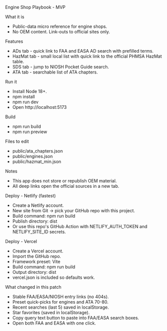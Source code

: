Engine Shop Playbook - MVP

What it is
- Public-data micro reference for engine shops.
- No OEM content. Link-outs to official sites only.

Features
- ADs tab - quick link to FAA and EASA AD search with prefilled terms.
- HazMat tab - small local list with quick link to the official PHMSA HazMat table.
- SDS tab - jump to NIOSH Pocket Guide search.
- ATA tab - searchable list of ATA chapters.

Run it
- Install Node 18+.
- npm install
- npm run dev
- Open http://localhost:5173

Build
- npm run build
- npm run preview

Files to edit
- public/ata_chapters.json
- public/engines.json
- public/hazmat_min.json

Notes
- This app does not store or republish OEM material.
- All deep links open the official sources in a new tab.


Deploy - Netlify (fastest)
- Create a Netlify account.
- New site from Git -> pick your GitHub repo with this project.
- Build command: npm run build
- Publish directory: dist
- Or use this repo's GitHub Action with NETLIFY_AUTH_TOKEN and NETLIFY_SITE_ID secrets.

Deploy - Vercel
- Create a Vercel account.
- Import the GitHub repo.
- Framework preset: Vite
- Build command: npm run build
- Output directory: dist
- vercel.json is included so defaults work.


What changed in this patch
- Stable FAA/EASA/NIOSH entry links (no 404s).
- Preset quick-picks for engines and ATA 70-80.
- Recent searches (last 5) saved in localStorage.
- Star favorites (saved in localStorage).
- Copy query text button to paste into FAA/EASA search boxes.
- Open both FAA and EASA with one click.
